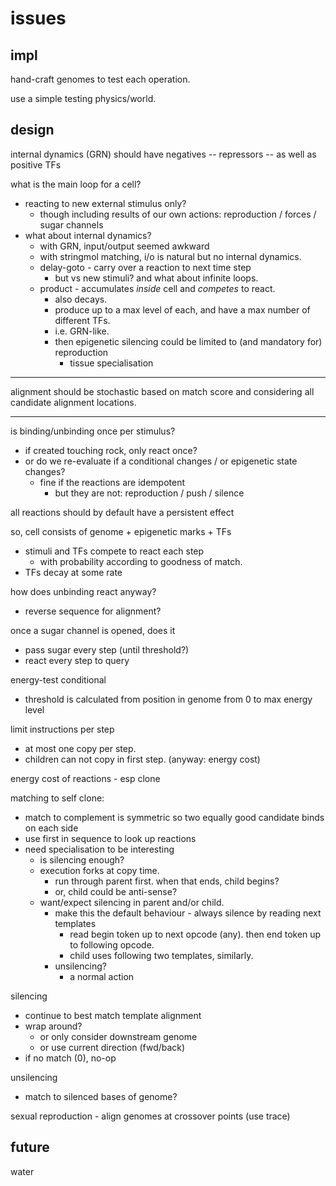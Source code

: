 # issues

## impl

hand-craft genomes to test each operation.

use a simple testing physics/world.

## design

internal dynamics (GRN) should have negatives -- repressors -- as well as positive TFs


what is the main loop for a cell?
  - reacting to new external stimulus only?
    - though including results of our own actions: reproduction / forces / sugar channels
  - what about internal dynamics?
    - with GRN, input/output seemed awkward
    - with stringmol matching, i/o is natural but no internal dynamics.
    - delay-goto - carry over a reaction to next time step
      - but vs new stimuli? and what about infinite loops.
    - product - accumulates *inside* cell and *competes* to react.
      - also decays.
      - produce up to a max level of each, and have a max number of different TFs.
      - i.e. GRN-like.
      - then epigenetic silencing could be limited to (and mandatory for) reproduction
        - tissue specialisation

*********
alignment should be stochastic based on match score
and considering all candidate alignment locations.
*********


is binding/unbinding once per stimulus?
  - if created touching rock, only react once?
  - or do we re-evaluate if a conditional changes / or epigenetic state changes?
    - fine if the reactions are idempotent
      - but they are not: reproduction / push / silence

all reactions should by default have a persistent effect

so, cell consists of genome + epigenetic marks + TFs
  - stimuli and TFs compete to react each step
    - with probability according to goodness of match.
  - TFs decay at some rate

how does unbinding react anyway?
  - reverse sequence for alignment?

once a sugar channel is opened, does it
  - pass sugar every step (until threshold?)
  - react every step to query

energy-test conditional
  - threshold is calculated from position in genome from 0 to max energy level

limit instructions per step
  - at most one copy per step.
  - children can not copy in first step. (anyway: energy cost)

energy cost of reactions - esp clone


matching to self clone:
  - match to complement is symmetric so two equally good candidate binds on each side
  - use first in sequence to look up reactions
  - need specialisation to be interesting
    - is silencing enough?
    - execution forks at copy time.
      - run through parent first. when that ends, child begins?
      - or, child could be anti-sense?
    - want/expect silencing in parent and/or child.
      - make this the default behaviour - always silence by reading next templates
        - read begin token up to next opcode (any). then end token up to following opcode.
        - child uses following two templates, similarly.
      - unsilencing?
        - a normal action

silencing
  - continue to best match template alignment
  - wrap around?
    - or only consider downstream genome
    - or use current direction (fwd/back)
  - if no match (0), no-op

unsilencing
  - match to silenced bases of genome?

sexual reproduction - align genomes at crossover points (use trace)

## future

water
